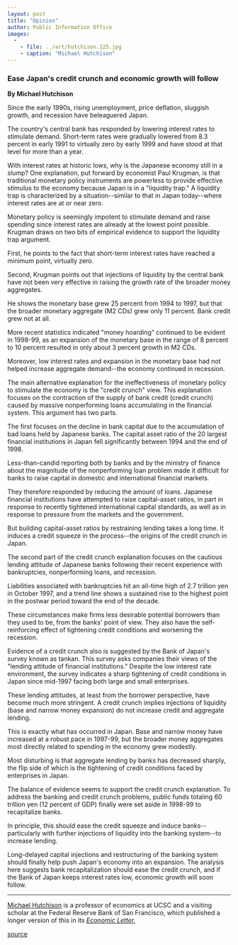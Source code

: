 ```yaml
---
layout: post
title: "Opinion"
author: Public Information Office
images:
  -
    - file: ../art/hutchison.125.jpg
    - caption: "Michael Hutchison"
---
```


### Ease Japan's credit crunch and economic growth will follow

**By Michael Hutchison**  
  
Since the early 1990s, rising unemployment, price deflation, sluggish growth, and recession have beleaguered Japan.  
  

The country's central bank has responded by lowering interest rates to stimulate demand. Short-term rates were gradually lowered from 8.3 percent in early 1991 to virtually zero by early 1999 and have stood at that level for more than a year.  
  
With interest rates at historic lows, why is the Japanese economy still in a slump? One explanation, put forward by economist Paul Krugman, is that traditional monetary policy instruments are powerless to provide effective stimulus to the economy because Japan is in a "liquidity trap." A liquidity trap is characterized by a situation--similar to that in Japan today--where interest rates are at or near zero.  
  
Monetary policy is seemingly impotent to stimulate demand and raise spending since interest rates are already at the lowest point possible. Krugman draws on two bits of empirical evidence to support the liquidity trap argument.  
  
First, he points to the fact that short-term interest rates have reached a minimum point, virtually zero.  
  
Second, Krugman points out that injections of liquidity by the central bank have not been very effective in raising the growth rate of the broader money aggregates.  
  
He shows the monetary base grew 25 percent from 1994 to 1997, but that the broader monetary aggregate (M2 CDs) grew only 11 percent. Bank credit grew not at all.  
  
More recent statistics indicated "money hoarding" continued to be evident in 1998-99, as an expansion of the monetary base in the range of 8 percent to 10 percent resulted in only about 3 percent growth in M2 CDs.  
  
Moreover, low interest rates and expansion in the monetary base had not helped increase aggregate demand--the economy continued in recession.  
  
The main alternative explanation for the ineffectiveness of monetary policy to stimulate the economy is the "credit crunch" view. This explanation focuses on the contraction of the supply of bank credit (credit crunch) caused by massive nonperforming loans accumulating in the financial system. This argument has two parts.  
  
The first focuses on the decline in bank capital due to the accumulation of bad loans held by Japanese banks. The capital asset ratio of the 20 largest financial institutions in Japan fell significantly between 1994 and the end of 1998.  
  
Less-than-candid reporting both by banks and by the ministry of finance about the magnitude of the nonperforming loan problem made it difficult for banks to raise capital in domestic and international financial markets.  
  
They therefore responded by reducing the amount of loans. Japanese financial institutions have attempted to raise capital-asset ratios, in part in response to recently tightened international capital standards, as well as in response to pressure from the markets and the government.  
  
But building capital-asset ratios by restraining lending takes a long time. It induces a credit squeeze in the process--the origins of the credit crunch in Japan.  
  
The second part of the credit crunch explanation focuses on the cautious lending attitude of Japanese banks following their recent experience with bankruptcies, nonperforming loans, and recession.  
  
Liabilities associated with bankruptcies hit an all-time high of 2.7 trillion yen in October 1997, and a trend line shows a sustained rise to the highest point in the postwar period toward the end of the decade.  
  
These circumstances make firms less desirable potential borrowers than they used to be, from the banks' point of view. They also have the self-reinforcing effect of tightening credit conditions and worsening the recession.  
  
Evidence of a credit crunch also is suggested by the Bank of Japan's survey known as tankan. This survey asks companies their views of the "lending attitude of financial institutions." Despite the low interest rate environment, the survey indicates a sharp tightening of credit conditions in Japan since mid-1997 facing both large and small enterprises.  
  
These lending attitudes, at least from the borrower perspective, have become much more stringent. A credit crunch implies injections of liquidity (base and narrow money expansion) do not increase credit and aggregate lending.  
  
This is exactly what has occurred in Japan. Base and narrow money have increased at a robust pace in 1997-99, but the broader money aggregates most directly related to spending in the economy grew modestly.  
  
Most disturbing is that aggregate lending by banks has decreased sharply, the flip side of which is the tightening of credit conditions faced by enterprises in Japan.  
  
The balance of evidence seems to support the credit crunch explanation. To address the banking and credit crunch problems, public funds totaling 60 trillion yen (12 percent of GDP) finally were set aside in 1998-99 to recapitalize banks.  
  
In principle, this should ease the credit squeeze and induce banks--particularly with further injections of liquidity into the banking system--to increase lending.  
  
Long-delayed capital injections and restructuring of the banking system should finally help push Japan's economy into an expansion. The analysis here suggests bank recapitalization should ease the credit crunch, and if the Bank of Japan keeps interest rates low, economic growth will soon follow.  
  

* * *

  
[Michael Hutchison][1] is a professor of economics at UCSC and a visiting scholar at the Federal Reserve Bank of San Francisco, which published a longer version of this in its [_Economic Letter._][2]  

[1]: http://econ.ucsc.edu/facpics/hutch.html
[2]: http://www.frbsf.org

[source](http://www1.ucsc.edu/currents/00-01/07-17/opinion.html "Permalink to opinion")
